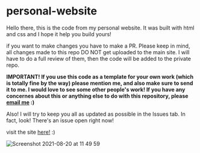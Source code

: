 
<h1>
  personal-website
  </h1>

Hello there, this is the code from my personal website.
It was built with html and css and I hope it help you build yours!

if you want to make changes you have to make a PR. Please keep in mind, all changes made to this repo DO NOT get uploaded to the main site. I will have to do a full review of them, then the code will be added to the private repo.

****IMPORTANT! If you use this code as a template for your own work (which is totally fine by the way) please mention me, and also make sure to send it to me.  I would love to see some other people's work! If you have any concernes about this or anything else to do with this repository, please <a href="mailto:toby@tobyb.xyz">email me</a> :)****

Also! I will try to keep you all as updated as possible in the Issues tab. In fact, look! There's an issue open right now!

visit the site <a href="https://tobyb.xyz">here!</a> :)

![Screenshot 2021-08-20 at 11 49 59](https://user-images.githubusercontent.com/77097223/130222627-144fd6d5-ca7c-4e10-9817-193f1cc7bc83.png)
